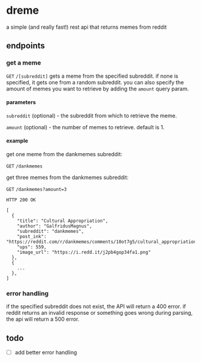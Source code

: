 # dreme

a simple (and really fast!) rest api that returns memes from reddit

## endpoints


### get a meme
`GET` `/[subreddit]`
gets a meme from the specified subreddit. if none is specified, it gets one from a random subreddit. you can also specify the amount of memes you want to retrieve by adding the `amount` query param.

#### parameters
`subreddit` (optional) - the subreddit from which to retrieve the meme.

`amount` (optional) - the number of memes to retrieve. default is 1.

#### example
get one meme from the dankmemes subreddit:

`GET` `/dankmemes`

get three memes from the dankmemes subreddit:

`GET` `/dankmemes?amount=3`

```
HTTP 200 OK

[
  {
    "title": "Cultural Appropriation",
    "author": "GalfridusMagnus",
    "subreddit": "dankmemes",
    "post_ink": "https://reddit.com/r/dankmemes/comments/10ot7g5/cultural_appropriation/",
    "ups": 559,
    "image_url": "https://i.redd.it/j2pb4gop34fa1.png"
  },
  {
    ...
  },
]
```
### error handling
if the specified subreddit does not exist, the API will return a 400 error.
if reddit returns an invalid response or something goes wrong during parsing, the api will return a 500 error.

## todo
- [ ] add better error handling

